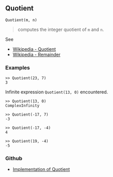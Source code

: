 ## Quotient

```
Quotient(m, n)
```

> computes the integer quotient of `m` and `n`.

See 
* [Wikipedia - Quotient](https://en.wikipedia.org/wiki/Quotient)
* [Wikipedia - Remainder](https://en.wikipedia.org/wiki/Remainder)

### Examples

```
>> Quotient(23, 7)
3
```
 
Infinite expression `Quotient(13, 0)` encountered.

```
>> Quotient(13, 0)
ComplexInfinity

>> Quotient(-17, 7)
-3
 
>> Quotient(-17, -4)
4
 
>> Quotient(19, -4)
-5
```

### Github

* [Implementation of Quotient](https://github.com/axkr/symja_android_library/blob/master/symja_android_library/matheclipse-core/src/main/java/org/matheclipse/core/builtin/IntegerFunctions.java#L1281) 
